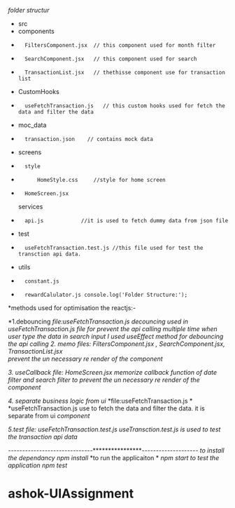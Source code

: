 
*folder structur*

* src
*   components
*       FiltersComponent.jsx  // this component used for month filter
*       SearchComponent.jsx   // this component used for search
*       TransactionList.jsx   // thethisse component use for transaction list

*   CustomHooks
*       useFetchTransaction.js   // this custom hooks used for fetch the data and filter the data

*   moc_data
*       transaction.json    // contains mock data

*   screens
*       style
*           HomeStyle.css     //style for home screen

*       HomeScreen.jsx
    services
*       api.js            //it is used to fetch dummy data from json file
*   test
*       useFetchTransaction.test.js //this file used for test the transction api data.
*   utils
*       constant.js
*       rewardCalulator.js console.log('Folder Structure:');



*methods used for optimisation the reactjs:-

*1.debouncing
  *file:useFetchTransaction.js
  *decouncing used in useFetchTransaction.js file for prevent the api calling multiple time when
  user type the data in search input*
  *I used useEffect method for debouncing the api calling*
*2. memo*
    *files:  FiltersComponent.jsx , SearchComponent.jsx, TransactionList.jsx**  
    *prevent the un necessary re render of the component*

*3. useCallback*
    *file: HomeScreen.jsx*
    *memorize callback function of date filter and search filter to prevent the un necessary re render of the component*

*4. separate business logic from ui*
   *file:useFetchTransaction.js *
   *useFetchTransaction.js use to fetch the data and filter the data. it is separate from ui *component*

*5.test*
    *file: useFetchTransaction.test.js*
    *useTransction.test.js is used to test the transaction api data*


*------------------------------******************--------------------*
*to install the dependancy*
    *npm install*
*to run the applicaiton *
    *npm start*
*to test the application*
    *npm test*    


# ashok-UIAssignment
